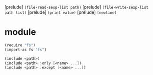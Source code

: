 [prelude] `(file-read-sexp-list path)`
[prelude] `(file-write-sexp-list path list)`
[prelude] `(print value)`
[prelude] `(newline)`

# module

```scheme
(require "fs")
(import-as fs "fs")

(include <path>)
(include <path> :only [<name> ...])
(include <path> :except [<name> ...])
```
